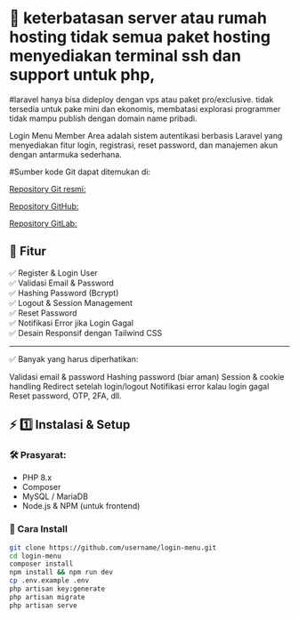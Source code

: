 # 🚀 keterbatasan server atau rumah hosting tidak semua paket hosting menyediakan terminal ssh dan support untuk php, 
#laravel hanya bisa dideploy dengan vps atau paket pro/exclusive. tidak tersedia untuk pake mini dan ekonomis, membatasi explorasi programmer tidak mampu publish dengan domain name pribadi.

Login Menu Member Area adalah sistem autentikasi berbasis Laravel yang menyediakan fitur login, registrasi, reset password, dan manajemen akun dengan antarmuka sederhana.

#Sumber kode Git dapat ditemukan di:

[Repository Git resmi:](https://github.com/git/git?fbclid=IwZXh0bgNhZW0CMTAAAR22lv05JTDBhgPYjJ7gcQxFHjcUjrjnHFp0dJj-erxVoI9eaQS6fEPh0NU_aem_lb6G703Xj12eLpyRoiOAvA)

[Repository GitHub:](https://github.com/git/git?fbclid=IwZXh0bgNhZW0CMTAAAR0rnLT8vYECtPvL46-y4uigZuOeoDnYaB7qoLQVk9QX5qfI-jFgKDYFDFY_aem_HUy0xRO-LHMUbxDgv4PIrw)

[Repository GitLab:](https://gitlab.com/users/sign_in)

## 🎯 Fitur
✅ Register & Login User  
✅ Validasi Email & Password  
✅ Hashing Password (Bcrypt)  
✅ Logout & Session Management  
✅ Reset Password  
✅ Notifikasi Error jika Login Gagal  
✅ Desain Responsif dengan Tailwind CSS  

---

✅ Banyak yang harus diperhatikan:

Validasi email & password
Hashing password (biar aman)
Session & cookie handling
Redirect setelah login/logout
Notifikasi error kalau login gagal
Reset password, OTP, 2FA, dll.

## ⚡ 1️⃣ **Instalasi & Setup**
### **🛠️ Prasyarat:**
- PHP 8.x  
- Composer  
- MySQL / MariaDB  
- Node.js & NPM (untuk frontend)  

### **📌 Cara Install**
```sh
git clone https://github.com/username/login-menu.git
cd login-menu
composer install
npm install && npm run dev
cp .env.example .env
php artisan key:generate
php artisan migrate
php artisan serve

